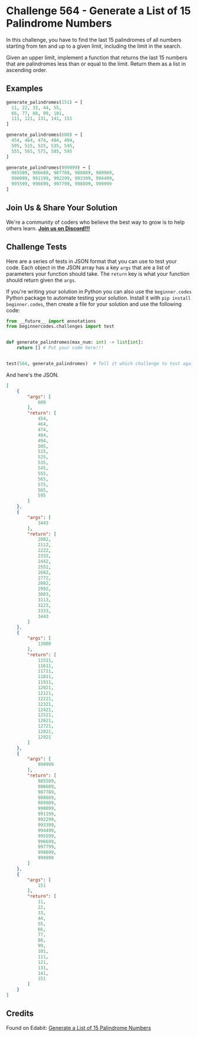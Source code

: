 # Challenge 564 - Generate a List of 15 Palindrome Numbers

In this challenge, you have to find the last 15 palindromes of all numbers starting from ten and up to a given limit, including the limit in the search.

Given an upper limit, implement a function that returns the last 15 numbers that are palindromes less than or equal to the limit. Return them as a list in ascending order.

## Examples
```python
generate_palindromes(151) ➞ [
  11, 22, 33, 44, 55,
  66, 77, 88, 99, 101,
  111, 121, 131, 141, 151
]

generate_palindromes(600) ➞ [
  454, 464, 474, 484, 494,
  505, 515, 525, 535, 545,
  555, 565, 575, 585, 595
]

generate_palindromes(999999) ➞ [
  985589, 986689, 987789, 988889, 989989,
  990099, 991199, 992299, 993399, 994499,
  995599, 996699, 997799, 998899, 999999
]
```
## Join Us & Share Your Solution

We're a community of coders who believe the best way to grow is to help others learn. **[Join us on Discord!!!](https://discord.gg/sfHykntuGy)**

## Challenge Tests

Here are a series of tests in JSON format that you can use to test your code. Each object in the JSON array has a key `args` that are a list of parameters your function should take. The `return` key is what your function should return given the `args`. 

If you're writing your solution in Python you can also use the `beginner.codes` Python package to automate testing your solution. Install it with `pip install beginner.codes`, then create a file for your solution and use the following code:
```python
from __future__ import annotations
from beginnercodes.challenges import test


def generate_palindromes(max_num: int) -> list[int]:
    return [] # Put your code here!!!


test(564, generate_palindromes)  # Tell it which challenge to test against
```
And here's the JSON.
```json
[
    {
        "args": [
            600
        ],
        "return": [
            454,
            464,
            474,
            484,
            494,
            505,
            515,
            525,
            535,
            545,
            555,
            565,
            575,
            585,
            595
        ]
    },
    {
        "args": [
            3443
        ],
        "return": [
            2002,
            2112,
            2222,
            2332,
            2442,
            2552,
            2662,
            2772,
            2882,
            2992,
            3003,
            3113,
            3223,
            3333,
            3443
        ]
    },
    {
        "args": [
            13000
        ],
        "return": [
            11511,
            11611,
            11711,
            11811,
            11911,
            12021,
            12121,
            12221,
            12321,
            12421,
            12521,
            12621,
            12721,
            12821,
            12921
        ]
    },
    {
        "args": [
            999999
        ],
        "return": [
            985589,
            986689,
            987789,
            988889,
            989989,
            990099,
            991199,
            992299,
            993399,
            994499,
            995599,
            996699,
            997799,
            998899,
            999999
        ]
    },
    {
        "args": [
            151
        ],
        "return": [
            11,
            22,
            33,
            44,
            55,
            66,
            77,
            88,
            99,
            101,
            111,
            121,
            131,
            141,
            151
        ]
    }
]
```
## Credits

Found on Edabit: [Generate a List of 15 Palindrome Numbers](https://edabit.com/challenge/9QbhjtbkXp3QZNuDu)
